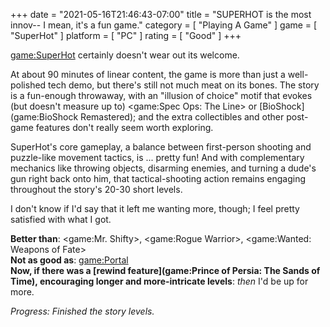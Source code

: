 +++
date = "2021-05-16T21:46:43-07:00"
title = "SUPERHOT is the most innov-- I mean, it's a fun game."
category = [ "Playing A Game" ]
game = [ "SuperHot" ]
platform = [ "PC" ]
rating = [ "Good" ]
+++

<game:SuperHot> certainly doesn't wear out its welcome.

At about 90 minutes of linear content, the game is more than just a well-polished tech demo, but there's still not much meat on its bones.  The story is a fun-enough throwaway, with an "illusion of choice" motif that evokes (but doesn't measure up to) <game:Spec Ops: The Line> or [BioShock](game:BioShock Remastered); and the extra collectibles and other post-game features don't really seem worth exploring.

SuperHot's core gameplay, a balance between first-person shooting and puzzle-like movement tactics, is ... pretty fun!  And with complementary mechanics like throwing objects, disarming enemies, and turning a dude's gun right back onto him, that tactical-shooting action remains engaging throughout the story's 20-30 short levels.

I don't know if I'd say that it left me wanting more, though; I feel pretty satisfied with what I got.

<b>Better than</b>: <game:Mr. Shifty>, <game:Rogue Warrior>, <game:Wanted: Weapons of Fate>  
<b>Not as good as</b>: <game:Portal>  
<b>Now, if there was a [rewind feature](game:Prince of Persia: The Sands of Time), encouraging longer and more-intricate levels</b>: <i>then</i> I'd be up for more.

<i>Progress: Finished the story levels.</i>
